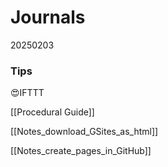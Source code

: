 # Journals

20250203

### Tips

😍IFTTT

[[Procedural Guide]]

[[Notes_download_GSites_as_html]]

[[Notes_create_pages_in_GitHub]] 
